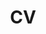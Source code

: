 ---
layout: page
permalink: /assets/pdf/violethan_cv2023.pdf
title: CV
nav: true
newtab: true
nav_order: 3
---